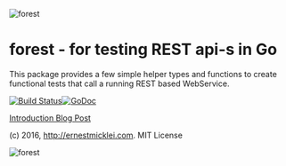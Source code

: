 ![forest](https://s3.amazonaws.com/public.philemonworks.com/forest/treeandskyTop275.jpg)

# forest - for testing REST api-s in Go

This package provides a few simple helper types and functions to create
functional tests that call a running REST based WebService.

[![Build Status](https://drone.io/github.com/emicklei/forest/status.png)](https://drone.io/github.com/emicklei/forest/latest)[![GoDoc](https://godoc.org/github.com/emicklei/forest?status.svg)](https://godoc.org/github.com/emicklei/forest)


[Introduction Blog Post](http://ernestmicklei.com/2015/07/testing-your-rest-api-in-go-with-forest/)

		
(c) 2016, http://ernestmicklei.com. MIT License	

![forest](https://s3.amazonaws.com/public.philemonworks.com/forest/treeandskyBottom275.jpg)

